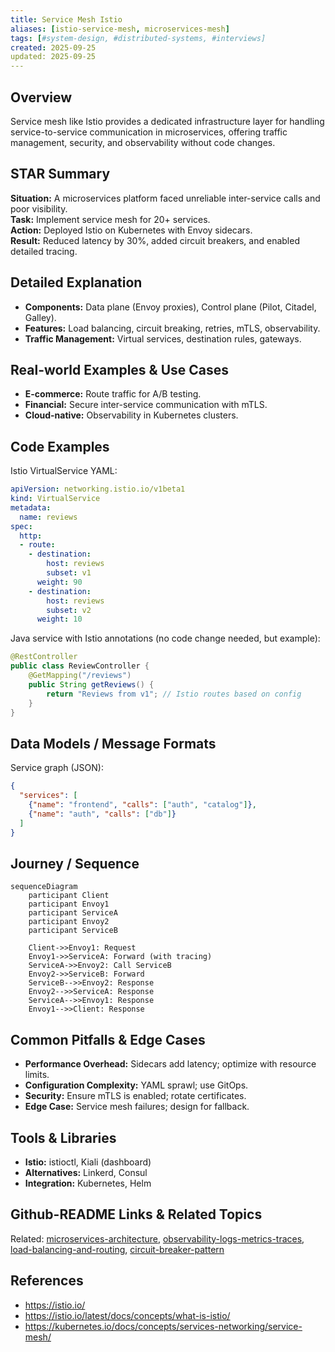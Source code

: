 ```yaml
---
title: Service Mesh Istio
aliases: [istio-service-mesh, microservices-mesh]
tags: [#system-design, #distributed-systems, #interviews]
created: 2025-09-25
updated: 2025-09-25
---
```


## Overview
Service mesh like Istio provides a dedicated infrastructure layer for handling service-to-service communication in microservices, offering traffic management, security, and observability without code changes.

## STAR Summary
**Situation:** A microservices platform faced unreliable inter-service calls and poor visibility.  
**Task:** Implement service mesh for 20+ services.  
**Action:** Deployed Istio on Kubernetes with Envoy sidecars.  
**Result:** Reduced latency by 30%, added circuit breakers, and enabled detailed tracing.

## Detailed Explanation
- **Components:** Data plane (Envoy proxies), Control plane (Pilot, Citadel, Galley).
- **Features:** Load balancing, circuit breaking, retries, mTLS, observability.
- **Traffic Management:** Virtual services, destination rules, gateways.

## Real-world Examples & Use Cases
- **E-commerce:** Route traffic for A/B testing.
- **Financial:** Secure inter-service communication with mTLS.
- **Cloud-native:** Observability in Kubernetes clusters.

## Code Examples
Istio VirtualService YAML:

```yaml
apiVersion: networking.istio.io/v1beta1
kind: VirtualService
metadata:
  name: reviews
spec:
  http:
  - route:
    - destination:
        host: reviews
        subset: v1
      weight: 90
    - destination:
        host: reviews
        subset: v2
      weight: 10
```

Java service with Istio annotations (no code change needed, but example):

```java
@RestController
public class ReviewController {
    @GetMapping("/reviews")
    public String getReviews() {
        return "Reviews from v1"; // Istio routes based on config
    }
}
```

## Data Models / Message Formats
Service graph (JSON):

```json
{
  "services": [
    {"name": "frontend", "calls": ["auth", "catalog"]},
    {"name": "auth", "calls": ["db"]}
  ]
}
```

## Journey / Sequence
```mermaid
sequenceDiagram
    participant Client
    participant Envoy1
    participant ServiceA
    participant Envoy2
    participant ServiceB

    Client->>Envoy1: Request
    Envoy1->>ServiceA: Forward (with tracing)
    ServiceA->>Envoy2: Call ServiceB
    Envoy2->>ServiceB: Forward
    ServiceB-->>Envoy2: Response
    Envoy2-->>ServiceA: Response
    ServiceA-->>Envoy1: Response
    Envoy1-->>Client: Response
```

## Common Pitfalls & Edge Cases
- **Performance Overhead:** Sidecars add latency; optimize with resource limits.
- **Configuration Complexity:** YAML sprawl; use GitOps.
- **Security:** Ensure mTLS is enabled; rotate certificates.
- **Edge Case:** Service mesh failures; design for fallback.

## Tools & Libraries
- **Istio:** istioctl, Kiali (dashboard)
- **Alternatives:** Linkerd, Consul
- **Integration:** Kubernetes, Helm

## Github-README Links & Related Topics
Related: [microservices-architecture](../microservices-architecture/), [observability-logs-metrics-traces](../observability-logs-metrics-traces/), [load-balancing-and-routing](../load-balancing-and-routing/), [circuit-breaker-pattern](../circuit-breaker-pattern/)

## References
- https://istio.io/
- https://istio.io/latest/docs/concepts/what-is-istio/
- https://kubernetes.io/docs/concepts/services-networking/service-mesh/